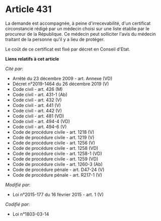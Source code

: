 # Article 431

La demande est accompagnée, à peine d'irrecevabilité, d'un certificat circonstancié rédigé par un médecin choisi sur une
liste établie par le procureur de la République. Ce médecin peut solliciter l'avis du médecin traitant de la personne qu'il y
a lieu de protéger. 

Le coût de ce certificat est fixé par décret en Conseil d'Etat.

**Liens relatifs à cet article**

_Cité par_:

  - Arrêté du 23 décembre 2009 - art. Annexe (VD)
  - Décret n°2019-1464 du 26 décembre 2019 (V)
  - Code civil - art. 426 (M)
  - Code civil - art. 431-1 (Ab)
  - Code civil - art. 432 (V)
  - Code civil - art. 441 (V)
  - Code civil - art. 442 (V)
  - Code civil - art. 481 (VD)
  - Code civil - art. 494-4 (VD)
  - Code civil - art. 494-6 (V)
  - Code de procédure civile - art. 1218 (V)
  - Code de procédure civile - art. 1219 (V)
  - Code de procédure civile - art. 1256 (V)
  - Code de procédure civile - art. 1258 (VD)
  - Code de procédure civile - art. 1258-1 (VD)
  - Code de procédure civile - art. 1259 (VD)
  - Code de procédure civile - art. 1260-3 (Ab)
  - Code de procédure pénale - art. D47-24 (V)
  - Code de procédure pénale - art. R217-1 (V)

_Modifié par_:

  - Loi n°2015-177 du 16 février 2015 - art. 1 (V)

_Codifié par_:

  - Loi n°1803-03-14
